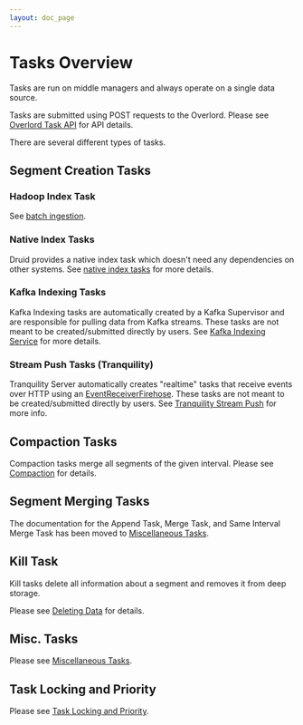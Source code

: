 ```yaml
---
layout: doc_page
---
```

# Tasks Overview

Tasks are run on middle managers and always operate on a single data source.

Tasks are submitted using POST requests to the Overlord. Please see [Overlord Task API](../operations/api-reference.html#overlord-tasks) for API details.

There are several different types of tasks.

## Segment Creation Tasks

### Hadoop Index Task

See [batch ingestion](../ingestion/hadoop.html).

### Native Index Tasks

Druid provides a native index task which doesn't need any dependencies on other systems.
See [native index tasks](./native_tasks.html) for more details.

### Kafka Indexing Tasks

Kafka Indexing tasks are automatically created by a Kafka Supervisor and are responsible for pulling data from Kafka streams. These tasks are not meant to be created/submitted directly by users. See [Kafka Indexing Service](../development/extensions-core/kafka-ingestion.html) for more details.

### Stream Push Tasks (Tranquility)

Tranquility Server automatically creates "realtime" tasks that receive events over HTTP using an [EventReceiverFirehose](../ingestion/firehose.html#eventreceiverfirehose). These tasks are not meant to be created/submitted directly by users. See [Tranquility Stream Push](../ingestion/stream-push.html) for more info.

## Compaction Tasks

Compaction tasks merge all segments of the given interval. Please see [Compaction](../ingestion/compaction.html) for details.

## Segment Merging Tasks

<div class="note info">
The documentation for the Append Task, Merge Task, and Same Interval Merge Task has been moved to <a href="../ingestion/misc-tasks.html">Miscellaneous Tasks</a>.
</div>

## Kill Task

Kill tasks delete all information about a segment and removes it from deep storage. 

Please see [Deleting Data](../ingestion/delete-data.html) for details.

## Misc. Tasks

Please see [Miscellaneous Tasks](../ingestion/misc-tasks.html).

## Task Locking and Priority

Please see [Task Locking and Priority](../ingestion/locking-and-priority.html).